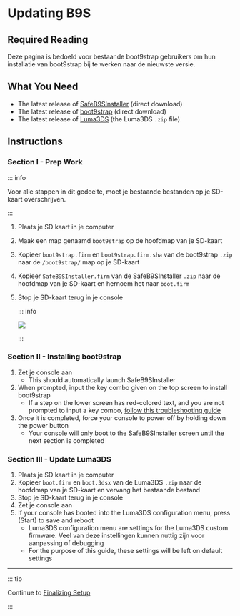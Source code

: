 # Updating B9S

## Required Reading

Deze pagina is bedoeld voor bestaande boot9strap gebruikers om hun installatie van boot9strap bij te werken naar de nieuwste versie.

## What You Need

- The latest release of [SafeB9SInstaller](https://github.com/d0k3/SafeB9SInstaller/releases/download/v0.0.7/SafeB9SInstaller-20170605-122940.zip) (direct download)
- The latest release of [boot9strap](https://github.com/SciresM/boot9strap/releases/download/1.4/boot9strap-1.4.zip) (direct download)
- The latest release of [Luma3DS](https://github.com/LumaTeam/Luma3DS/releases/latest) (the Luma3DS `.zip` file)

## Instructions

### Section I - Prep Work

::: info

Voor alle stappen in dit gedeelte, moet je bestaande bestanden op je SD-kaart overschrijven.

:::

1. Plaats je SD kaart in je computer
2. Maak een map genaamd `boot9strap` op de hoofdmap van je SD-kaart
3. Kopieer `boot9strap.firm` en `boot9strap.firm.sha` van de boot9strap `.zip` naar de `/boot9strap/` map op je SD-kaart
4. Kopieer `SafeB9SInstaller.firm` van de SafeB9SInstaller `.zip` naar de hoofdmap van je SD-kaart en hernoem het naar `boot.firm`
5. Stop je SD-kaart terug in je console

   ::: info

   ![](/images/screenshots/updateb9s-root-layout.png)

   :::

### Section II - Installing boot9strap

1. Zet je console aan
   - This should automatically launch SafeB9SInstaller
2. When prompted, input the key combo given on the top screen to install boot9strap
   - If a step on the lower screen has red-colored text, and you are not prompted to input a key combo, [follow this troubleshooting guide](troubleshooting#issues-with-safeb9sinstaller)
3. Once it is completed, force your console to power off by holding down the power button
   - Your console will only boot to the SafeB9SInstaller screen until the next section is completed

### Section III - Update Luma3DS

1. Plaats je SD kaart in je computer
2. Kopieer `boot.firm` en `boot.3dsx` van de Luma3DS `.zip` naar de hoofdmap van je SD-kaart en vervang het bestaande bestand
3. Stop je SD-kaart terug in je console
4. Zet je console aan
5. If your console has booted into the Luma3DS configuration menu, press (Start) to save and reboot
   - Luma3DS configuration menu are settings for the Luma3DS custom firmware. Veel van deze instellingen kunnen nuttig zijn voor aanpassing of debugging
   - For the purpose of this guide, these settings will be left on default settings

___

::: tip

Continue to [Finalizing Setup](finalizing-setup)

:::
